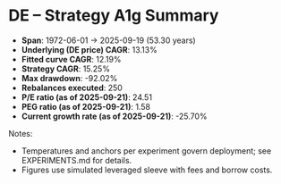 # DE – Strategy A1g Summary

- **Span**: 1972-06-01 → 2025-09-19 (53.30 years)
- **Underlying (DE price) CAGR**: 13.13%
- **Fitted curve CAGR**: 12.19%
- **Strategy CAGR**: 15.25%
- **Max drawdown**: -92.02%
- **Rebalances executed**: 250
- **P/E ratio (as of 2025-09-21)**: 24.51
- **PEG ratio (as of 2025-09-21)**: 1.58
- **Current growth rate (as of 2025-09-21)**: -25.70%

Notes:

- Temperatures and anchors per experiment govern deployment; see EXPERIMENTS.md for details.
- Figures use simulated leveraged sleeve with fees and borrow costs.

